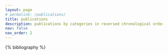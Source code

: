 ```yaml
---
layout: page
# permalink: /publications/
title: publications
description: publications by categories in reversed chronological order. generated by jekyll-scholar.
nav: false
nav_order: 2
---
```


<!-- _pages/publications.md -->
<div class="publications">

{% bibliography %}

</div>
